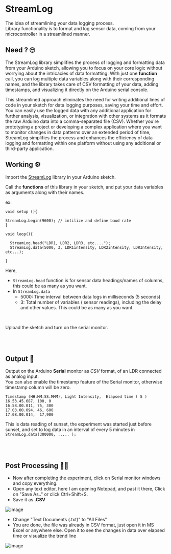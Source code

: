 # StreamLog
The idea of streamlining your data logging process. <br/>
Library functionality is to format and log sensor data, coming from your microcontroller in a streamlined manner. 

## Need ? 🙄

The StreamLog library simplifies the process of logging and formatting data from your Arduino sketch, allowing you to focus on your core logic without worrying about the intricacies of data formatting. With just one **function** call, you can log multiple data variables along with their corresponding names, and the library takes care of CSV formatting of your data, adding timestamps, and visualizing it directly on the Arduino serial console.

This streamlined approach eliminates the need for writing additional lines of code in your sketch for data logging purposes, saving your time and effort. You can easily use the logged data with any additional application for further analysis, visualization, or integration with other systems as it formats the raw Arduino data into a comma-separated file (CSV). Whether you're prototyping a project or developing a complex application where you want to monitor changes in data patterns over an extended period of time, StreamLog simplifies the process and enhances the efficiency of data logging and formatting within one platform without using any additional or third-party application.

## Working ⚙️

Import the [StreamLog](https://github.com/Abhijeetbyte/StreamLog.git) library in your Arduino sketch.
 
Call the **functions** of this library in your sketch, and put your data variables as arguments along with their names.

ex:
```
void setup (){

StreamLog.begin(9600); // intilize and define baud rate
}

void loop(){

  StreamLog.head("LDR1, LDR2, LDR3, etc....");
  StreamLog.data(5000, 3, LDR1intensity, LDR2intensity, LDR3ntensity, etc...);

}
```
Here,
*  `StreamLog.head` function is for sensor data headings/names of columns, this could be as many as you want.
*  In `StreamLog.data`
   - 5000: Time interval between data logs in milliseconds (5 seconds)
   - 3: Total number of variables ( sensor readings), including the delay and other values. This could be as many as you want.
     
<br/>
     
Upload the sketch and turn on the serial monitor.

<br/>

<br/>


## Output 🚀


Output on the Arduino **Serial** monitor as *CSV* format, of an LDR connected as analog input. <br/>
You can also enable the timestamp feature of the Serial monitor, otherwise timestamp column will be zero.<br/>

```
Timestamp (HH:MM:SS.MMM), Light Intensity,  Elapsed time ( S )
16.53.45.687, 100, 0 
16.58.00.011, 75, 300
17.03.00.094, 46, 600
17.08.00.014,  17,900

```

This is data reading of sunset, the experiment was started just before sunset, and set to log data in an interval of every 5 minutes in `StreamLog.data(300000, ..... );`



<br/>
<br/>

## Post Processing 👷‍♂️

* Now after completing the experiment, click on Serial monitor windows and copy everything.
* Open any text editor, here I am opening Notepad, and past it there, Click on "Save As.." or click Ctrl+Shift+S.
* Save it as **.CSV**

![image](https://github.com/Abhijeetbyte/StreamLog/assets/80936610/1fa30d83-23c3-4443-8a53-3a222a42032d)


* Change "Text Documents (.txt)" to "All Files"
* You are done, the file was already in CSV format, just open it in MS Excel or anywhere else.
Open it to see the changes in data over elapsed time or visualize the trend line

![image](https://github.com/Abhijeetbyte/StreamLog/assets/80936610/2d5b4005-2000-4ff3-b7c7-76c815e10f2d)



<br/>
<br/>


